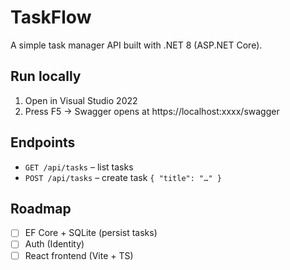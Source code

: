 # TaskFlow

A simple task manager API built with .NET 8 (ASP.NET Core).

## Run locally
1. Open in Visual Studio 2022
2. Press F5 → Swagger opens at https://localhost:xxxx/swagger

## Endpoints
- `GET /api/tasks` – list tasks
- `POST /api/tasks` – create task `{ "title": "…" }`

## Roadmap
- [ ] EF Core + SQLite (persist tasks)
- [ ] Auth (Identity)
- [ ] React frontend (Vite + TS)